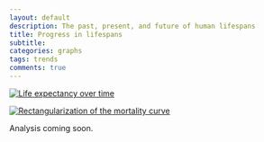 ```yaml
---
layout: default
description: The past, present, and future of human lifespans
title: Progress in lifespans
subtitle: 
categories: graphs
tags: trends
comments: true
---
```


[![Life expectancy over time]({{site.url}}/img/Total-Life-Expectancy-in-the-UK-by-age_Max-Roser.png)](http://ourworldindata.org/data/population-growth-vital-statistics/life-expectancy/)

[![Rectangularization of the mortality curve](http://publishing.cdlib.org/ucpressebooks/data/13030/tf/ft096n99tf/figures/ft096n99tf_00004.gif)](http://publishing.cdlib.org/ucpressebooks/view?docId=ft096n99tf&chunk.id=d0e2515&toc.id=&brand=ucpress)

Analysis coming soon.